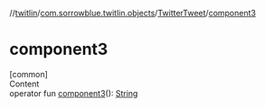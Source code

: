 //[twitlin](../../index.md)/[com.sorrowblue.twitlin.objects](../index.md)/[TwitterTweet](index.md)/[component3](component3.md)



# component3  
[common]  
Content  
operator fun [component3](component3.md)(): [String](https://kotlinlang.org/api/latest/jvm/stdlib/kotlin/-string/index.html)  



